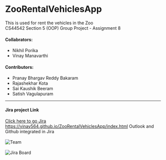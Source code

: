 # ZooRentalVehiclesApp
This is used for rent the vehicles in the Zoo<br>
CS44542 Section 5 (OOP) Group Project - Assignment 8

#### Collabrators:
 * Nikhil Porika
 * Vinay Manavarthi
#### Contributors:
 * Pranay Bhargav Reddy Bakaram
 * Rajashekhar Kota
 * Sai Kaushik Beeram
 * Satish Vagulapuram 
 ---
 #### Jira project Link
[Click here to go Jira](https://zooappnwmissouri.atlassian.net/jira/software/projects/TC44542/boards/1) 
<br>
https://vinay564.github.io/ZooRentalVehiclesApp/index.html
Outlook and Github integrated in Jira<br><br>
![Team](https://github.com/vinay564/ZooRentalVehiclesApp/blob/main/src/main/resources/Assets/Jira1.png)<br><br>
![Jira Board](https://github.com/vinay564/ZooRentalVehiclesApp/blob/main/src/main/resources/Assets/Jira2.png)
